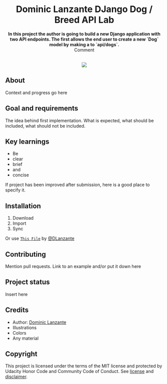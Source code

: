 <h1 align="center">Dominic Lanzante DJango Dog / Breed API Lab</h1>
<p align="center"><strong>In this project the author is going to build a new Django application with two API endpoints. The first allows the end user to create a new `Dog` model by making a to `api/dogs`.</strong>
<br>Comment</p>
<br/>
<div align="center"><img src="demo.gif"></img></div>
<h2>About</h2>
Context and progress go here

<h2>Goal and requirements</h2>

The idea behind first implementation. What is expected, what should be included, what should not be included.

<h2>Key learnings</h2>

- Be 
- clear
- brief 
- and 
- concise

If project has been improved after submission, here is a good place to specify it.

<h2>Installation</h2>

1. Download 
2. Import 
3. Sync 

Or use <a href="https://github.com/DLanzante/breeddog_api/tree/main" target="_blank">`This File`</a> by <a href="https://github.com/DLanzante/breeddog_api" target="_blank">@DLanzante</a>

<h2>Contributing</h2>
Mention pull requests. Link to an example and/or put it down here

<h2>Project status</h2>
Insert here

<h2>Credits</h2>

- Author: <a href="https://github.com/DLanzante" target="_blank">Dominic Lanzante</a>
- Illustrations
- Colors
- Any material

<h2>Copyright</h2>
This project is licensed under the terms of the MIT license and protected by Udacity Honor Code and Community Code of Conduct. See <a href="LICENSE.md">license</a> and <a href="LICENSE.DISCLAIMER.md">disclaimer</a>.
